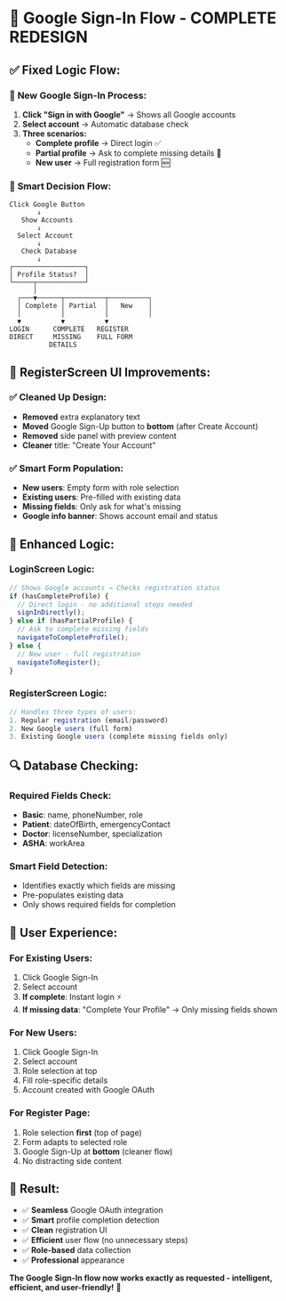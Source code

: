 # 🎯 Google Sign-In Flow - COMPLETE REDESIGN

## ✅ **Fixed Logic Flow:**

### 📱 **New Google Sign-In Process:**

1. **Click "Sign in with Google"** → Shows all Google accounts
2. **Select account** → Automatic database check
3. **Three scenarios:**
   - **Complete profile** → Direct login ✅
   - **Partial profile** → Ask to complete missing details 📝
   - **New user** → Full registration form 🆕

### 🔄 **Smart Decision Flow:**

```
Click Google Button
       ↓
   Show Accounts
       ↓
  Select Account  
       ↓
   Check Database
       ↓
┌──────────────────┐
│ Profile Status?  │
└─────┬────────────┘
      │
  ┌───▼──────┬──────────┬──────────┐
  │ Complete │ Partial  │   New    │
  │          │          │          │
  ▼          ▼          ▼          
LOGIN      COMPLETE   REGISTER
DIRECT     MISSING    FULL FORM
          DETAILS      
```

## 🎨 **RegisterScreen UI Improvements:**

### ✅ **Cleaned Up Design:**
- **Removed** extra explanatory text
- **Moved** Google Sign-Up button to **bottom** (after Create Account)
- **Removed** side panel with preview content
- **Cleaner** title: "Create Your Account"

### ✅ **Smart Form Population:**
- **New users**: Empty form with role selection
- **Existing users**: Pre-filled with existing data
- **Missing fields**: Only ask for what's missing
- **Google info banner**: Shows account email and status

## 🧠 **Enhanced Logic:**

### **LoginScreen Logic:**
```javascript
// Shows Google accounts → Checks registration status
if (hasCompleteProfile) {
  // Direct login - no additional steps needed
  signInDirectly();
} else if (hasPartialProfile) {
  // Ask to complete missing fields
  navigateToCompleteProfile();
} else {
  // New user - full registration
  navigateToRegister();
}
```

### **RegisterScreen Logic:**
```javascript
// Handles three types of users:
1. Regular registration (email/password)
2. New Google users (full form)
3. Existing Google users (complete missing fields only)
```

## 🔍 **Database Checking:**

### **Required Fields Check:**
- **Basic**: name, phoneNumber, role
- **Patient**: dateOfBirth, emergencyContact  
- **Doctor**: licenseNumber, specialization
- **ASHA**: workArea

### **Smart Field Detection:**
- Identifies exactly which fields are missing
- Pre-populates existing data
- Only shows required fields for completion

## 🎯 **User Experience:**

### **For Existing Users:**
1. Click Google Sign-In
2. Select account
3. **If complete**: Instant login ⚡
4. **If missing data**: "Complete Your Profile" → Only missing fields shown

### **For New Users:**
1. Click Google Sign-In  
2. Select account
3. Role selection at top
4. Fill role-specific details
5. Account created with Google OAuth

### **For Register Page:**
1. Role selection **first** (top of page)
2. Form adapts to selected role
3. Google Sign-Up at **bottom** (cleaner flow)
4. No distracting side content

## 🚀 **Result:**
- ✅ **Seamless** Google OAuth integration
- ✅ **Smart** profile completion detection  
- ✅ **Clean** registration UI
- ✅ **Efficient** user flow (no unnecessary steps)
- ✅ **Role-based** data collection
- ✅ **Professional** appearance

**The Google Sign-In flow now works exactly as requested - intelligent, efficient, and user-friendly!** 🎉
